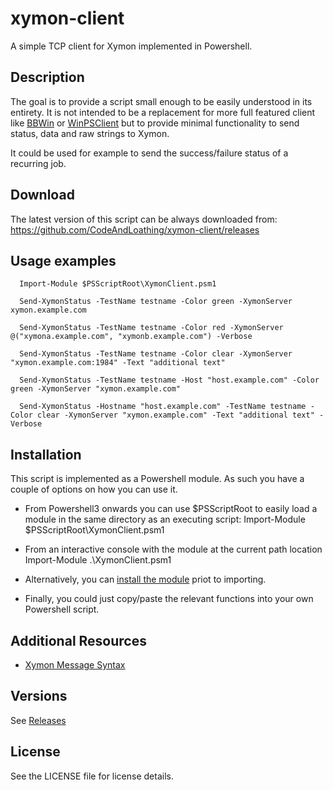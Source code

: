 # xymon-client
A simple TCP client for Xymon implemented in Powershell.

## Description

The goal is to provide a script small enough to be easily understood in its
entirety. It is not intended to be a replacement for more full featured client like
[BBWin](http://bbwin.sourceforge.net/) or 
[WinPSClient](http://sourceforge.net/p/xymon/code/HEAD/tree/sandbox/WinPSClient/) 
but to provide minimal functionality to send status, data and raw strings to Xymon.

It could be used for example to send the success/failure status of a recurring job.

## Download
The latest version of this script can be always downloaded from: https://github.com/CodeAndLoathing/xymon-client/releases

## Usage examples
      Import-Module $PSScriptRoot\XymonClient.psm1
	  	  
      Send-XymonStatus -TestName testname -Color green -XymonServer xymon.example.com
	  
	  Send-XymonStatus -TestName testname -Color red -XymonServer @("xymona.example.com", "xymonb.example.com") -Verbose
	  
	  Send-XymonStatus -TestName testname -Color clear -XymonServer "xymon.example.com:1984" -Text "additional text"
	  
	  Send-XymonStatus -TestName testname -Host "host.example.com" -Color green -XymonServer "xymon.example.com"

	  Send-XymonStatus -Hostname "host.example.com" -TestName testname -Color clear -XymonServer "xymon.example.com" -Text "additional text" -Verbose
	  
## Installation
This script is implemented as a Powershell module. As such you have a couple of options on 
how you can use it. 

* From Powershell3 onwards you can use $PSScriptRoot to easily load a module in the same directory as an executing script:
      Import-Module $PSScriptRoot\XymonClient.psm1
	  
* From an interactive console with the module at the current path location
      Import-Module .\XymonClient.psm1

* Alternatively, you can [install the module](https://technet.microsoft.com/en-us/library/dd878350%28v=vs.85%29.aspx?f=255&MSPPError=-2147217396)
  priot to importing.  

* Finally, you could just copy/paste the relevant functions into your own Powershell script.


## Additional Resources
* [Xymon Message Syntax](https://www.xymon.com/help/manpages/man1/xymon.1.html#lbAF)

## Versions

See [Releases](https://github.com/CodeAndLoathing/xymon-client/releases)

## License
See the LICENSE file for license details.
